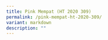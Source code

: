 ```yaml
---
title: Pink Mempat (HT 2020 309)
permalink: /pink-mempat-ht-2020-309/
variant: markdown
description: ""
---
```

